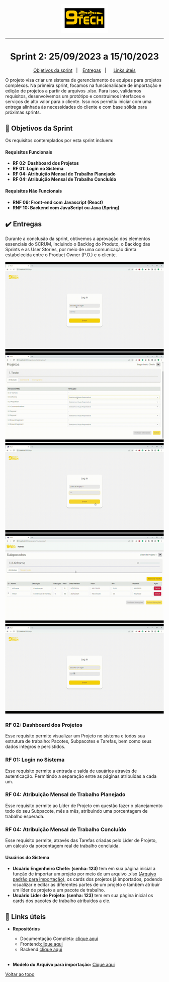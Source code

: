 <p align="center">
      <img src="https://raw.githubusercontent.com/Nine-Tech/nine-tech-documentation/main/img/logo%209%20tech.png" alt="logo 9tech" width="150">
<hr>

<span id="topo">

<h1 align="center">Sprint 2: 25/09/2023 a 15/10/2023</h1>

<p align="center">
<a href="#objetivos">Objetivos da sprint</a> &nbsp |&nbsp &nbsp
<a href="#entregas">Entregas</a> &nbsp |&nbsp &nbsp
 &nbsp
<a href="#links">Links úteis</a>
</p>

O projeto visa criar um sistema de gerenciamento de equipes para projetos complexos. Na primeira sprint, focamos na funcionalidade de importação e edição de projetos a partir de arquivos .xlsx. Para isso, validamos requisitos, desenvolvemos um protótipo e construímos interfaces e serviços de alto valor para o cliente. Isso nos permitiu iniciar com uma entrega alinhada às necessidades do cliente e com base sólida para próximas sprints.

<span id="objetivos">

## :dart: Objetivos da Sprint

Os requisitos contemplados por esta sprint incluem:

#### Requisitos Funcionais

- **RF 02: Dashboard dos Projetos**
- **RF 01: Login no Sistema**
- **RF 04: Atribuição Mensal de Trabalho Planejado**
- **RF 04: Atribuição Mensal de Trabalho Concluído**

#### Requisitos Não Funcionais

- **RNF 09: Front-end com Javascript (React)**
- **RNF 10: Backend com JavaScript ou Java (Spring)**

<span id="entregas">

## :heavy_check_mark: Entregas

Durante a conclusão da sprint, obtivemos a aprovação dos elementos essenciais do SCRUM, incluindo o Backlog do Produto, o Backlog das Sprints e as User Stories, por meio de uma comunicação direta estabelecida entre o Product Owner (P.O.) e o cliente.


<div align="center">

![./gif1.gif](./gif1.gif)
![./gif2.gif](./gif2.gif)
![./gif3.gif](./gif3.gif)
![./gif4.gif](./gif4.gif)
![./gif5.gif](./gif5.gif)

</div>

### RF 02: Dashboard dos Projetos

Esse requisito permite visualizar um Projeto no sistema e todos sua estrutura de trabalho: Pacotes, Subpacotes e Tarefas, bem como seus dados integros e persistidos.

### RF 01: Login no Sistema

Esse requisito permite a entrada e saída de usuários através de autenticação. Permitindo a separação entre as páginas atribuídas a cada um.

### RF 04: Atribuição Mensal de Trabalho Planejado

Esse requisito permite ao Líder de Projeto em questão fazer o planejamento todo do seu Subpacote, mês a mês, atribuindo uma porcentagem de trabalho esperada.

### RF 04: Atribuição Mensal de Trabalho Concluído

Esse requisito permite, através das Tarefas criadas pelo Líder de Projeto, um cálculo da porcentagem real de trabalho concluída.

#### Usuários do Sistema

- **Usuário Engenheiro Chefe: (senha: 123)** tem em sua página inicial a função de importar um projeto por meio de um arquivo .xlsx ([Arquivo padrão para importação](
 https://easyupload.io/yhlxx6)), os cards dos projetos já importados, podendo visualizar e editar as diferentes partes de um projeto e também atribuir um líder de projeto a um pacote de trabalho.
  <br>
- **Usuário Líder de Projeto: (senha: 123)** tem em sua página inicial os cards dos pacotes de trabalho atribuídos a ele.

<span id="links">

## :link: Links úteis

 - **Repositórios**
    - Documentação Completa: [clique aqui](https://github.com/Nine-Tech/nine-tech-documentation)
    - Frontend:[clique aqui](https://github.com/Nine-Tech/nine-tech-front/tree/2719c0b5d8162bfdd900a73e510ae512bb04acf7) 
    - Backend:[clique aqui](https://github.com/Nine-Tech/nine-tech-back/tree/ae78389255aec3bacd31c4cf6c692085983a4334) 
    <br>
  
  - **Modelo do Arquivo para importação:** [Cique aqui](
 https://easyupload.io/yhlxx6)
 
 

<a href="#topo">Voltar ao topo</a>

